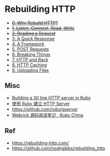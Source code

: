 # Rebuilding HTTP

* ~~[0. Why Rebuild HTTP?](./00/)~~
* ~~[1. Listen, Connect, Read, Write](./01/)~~
* ~~[2. Reading a Request](./02/)~~
* [3. A Quick Response](./03/)
* [4. A Framework](./04/)
* [5. POST Requests](./05/)
* [6. Breaking Things](./06/)
* [7. HTTP and Rack](./07/)
* [8. HTTP Caching](./08/)
* [9. Uploading Files](./09/)


## Misc

* [Building a 30 line HTTP server in Ruby](https://blog.appsignal.com/2016/11/23/ruby-magic-building-a-30-line-http-server-in-ruby.html)
* [使用 Ruby 建立 HTTP Server](https://hackmd.io/@nMuhqqCnRo-W7AZ9CGKD1g/HykQoIukj)
* <https://github.com/ruby/gserver>
* [Webrick 源码阅读笔记 · Ruby China](https://ruby-china.org/topics/15102)

## Ref

* <https://rebuilding-http.com/>
* <https://github.com/noahgibbs/rebuilding_http>